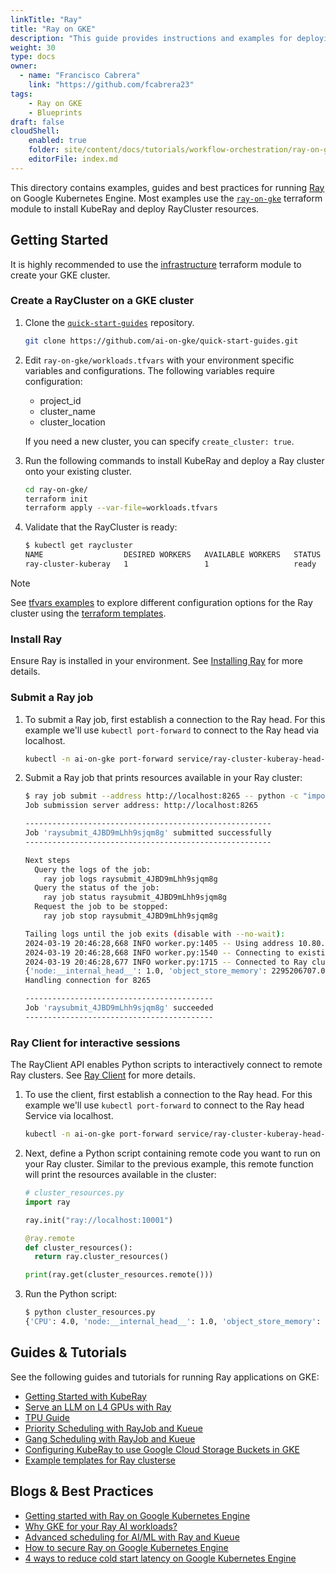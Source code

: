 ```yaml
---
linkTitle: "Ray"
title: "Ray on GKE"
description: "This guide provides instructions and examples for deploying and managing Ray clusters on Google Kubernetes Engine (GKE) using KubeRay and Terraform. It covers setting up a GKE cluster, deploying a Ray cluster, submitting Ray jobs, and using the Ray Client for interactive sessions. The guide also points to various resources, including tutorials, best practices, and examples for running different types of Ray applications on GKE, such as serving LLMs, using TPUs, and integrating with GCS."
weight: 30
type: docs
owner:
  - name: "Francisco Cabrera"
    link: "https://github.com/fcabrera23"
tags: 
    - Ray on GKE
    - Blueprints
draft: false
cloudShell: 
    enabled: true
    folder: site/content/docs/tutorials/workflow-orchestration/ray-on-gke
    editorFile: index.md
---
```

This directory contains examples, guides and best practices for running [Ray](https://www.ray.io/) on Google Kubernetes Engine.
Most examples use the [`ray-on-gke`](https://github.com/ai-on-gke/quick-start-guides/tree/main/ray-on-gke) terraform module to install KubeRay and deploy RayCluster resources.

## Getting Started

It is highly recommended to use the [infrastructure](https://github.com/ai-on-gke/common-infra/tree/main/common/infrastructure) terraform module to create your GKE cluster.

### Create a RayCluster on a GKE cluster

1. Clone the [`quick-start-guides`](https://github.com/ai-on-gke/quick-start-guides/) repository.
    ```bash
    git clone https://github.com/ai-on-gke/quick-start-guides.git
    ```

1. Edit `ray-on-gke/workloads.tfvars` with your environment specific variables and configurations.
    The following variables require configuration:
    * project_id
    * cluster_name
    * cluster_location

    If you need a new cluster, you can specify `create_cluster: true`.

1. Run the following commands to install KubeRay and deploy a Ray cluster onto your existing cluster.
    ```bash
    cd ray-on-gke/
    terraform init
    terraform apply --var-file=workloads.tfvars
    ```

1. Validate that the RayCluster is ready:
    ```bash
    $ kubectl get raycluster
    NAME                  DESIRED WORKERS   AVAILABLE WORKERS   STATUS   AGE
    ray-cluster-kuberay   1                 1                   ready    3m41s
    ```

>[!NOTE]
> See [tfvars examples](https://github.com/ai-on-gke/quick-start-guides/tree/main/ray-on-gke/tfvars_examples) to explore different configuration options for the Ray cluster using the [terraform templates](https://github.com/ai-on-gke/quick-start-guides/tree/main/ray-on-gke).

### Install Ray

Ensure Ray is installed in your environment. See [Installing Ray](https://docs.ray.io/en/latest/ray-overview/installation.html) for more details.

### Submit a Ray job

1. To submit a Ray job, first establish a connection to the Ray head. For this example we'll use `kubectl port-forward`
to connect to the Ray head via localhost.

    ```bash
    kubectl -n ai-on-gke port-forward service/ray-cluster-kuberay-head-svc 8265 &
    ```

1. Submit a Ray job that prints resources available in your Ray cluster:
    ```bash
    $ ray job submit --address http://localhost:8265 -- python -c "import ray; ray.init(); print(ray.cluster_resources())"
    Job submission server address: http://localhost:8265
    
    -------------------------------------------------------
    Job 'raysubmit_4JBD9mLhh9sjqm8g' submitted successfully
    -------------------------------------------------------
    
    Next steps
      Query the logs of the job:
        ray job logs raysubmit_4JBD9mLhh9sjqm8g
      Query the status of the job:
        ray job status raysubmit_4JBD9mLhh9sjqm8g
      Request the job to be stopped:
        ray job stop raysubmit_4JBD9mLhh9sjqm8g
    
    Tailing logs until the job exits (disable with --no-wait):
    2024-03-19 20:46:28,668 INFO worker.py:1405 -- Using address 10.80.0.19:6379 set in the environment variable RAY_ADDRESS
    2024-03-19 20:46:28,668 INFO worker.py:1540 -- Connecting to existing Ray cluster at address: 10.80.0.19:6379...
    2024-03-19 20:46:28,677 INFO worker.py:1715 -- Connected to Ray cluster. View the dashboard at 10.80.0.19:8265
    {'node:__internal_head__': 1.0, 'object_store_memory': 2295206707.0, 'memory': 8000000000.0, 'CPU': 4.0, 'node:10.80.0.19': 1.0}
    Handling connection for 8265
    
    ------------------------------------------
    Job 'raysubmit_4JBD9mLhh9sjqm8g' succeeded
    ------------------------------------------
    ```

### Ray Client for interactive sessions

The RayClient API enables Python scripts to interactively connect to remote Ray clusters. See [Ray Client](https://docs.ray.io/en/latest/cluster/running-applications/job-submission/ray-client.html) for more details.

1. To use the client, first establish a connection to the Ray head. For this example we'll use `kubectl port-forward`
to connect to the Ray head Service via localhost.

    ```bash
    kubectl -n ai-on-gke port-forward service/ray-cluster-kuberay-head-svc 10001 &
    ```

1. Next, define a Python script containing remote code you want to run on your Ray cluster. Similar to the previous example,
this remote function will print the resources available in the cluster:
    ```python
    # cluster_resources.py
    import ray
    
    ray.init("ray://localhost:10001")
    
    @ray.remote
    def cluster_resources():
      return ray.cluster_resources()
    
    print(ray.get(cluster_resources.remote()))
    ```

1. Run the Python script:
    ```bash
    $ python cluster_resources.py
    {'CPU': 4.0, 'node:__internal_head__': 1.0, 'object_store_memory': 2280821145.0, 'node:10.80.0.22': 1.0, 'memory': 8000000000.0}
    ```

## Guides & Tutorials

See the following guides and tutorials for running Ray applications on GKE:
* [Getting Started with KubeRay](https://docs.ray.io/en/latest/cluster/kubernetes/getting-started.html)
* [Serve an LLM on L4 GPUs with Ray](https://cloud.google.com/kubernetes-engine/docs/how-to/serve-llm-l4-ray)
* [TPU Guide](https://github.com/ai-on-gke/kuberay-tpu-webhook)
* [Priority Scheduling with RayJob and Kueue](https://docs.ray.io/en/master/cluster/kubernetes/examples/rayjob-kueue-priority-scheduling.html)
* [Gang Scheduling with RayJob and Kueue](https://docs.ray.io/en/master/cluster/kubernetes/examples/rayjob-kueue-gang-scheduling.html)
* [Configuring KubeRay to use Google Cloud Storage Buckets in GKE](https://docs.ray.io/en/latest/cluster/kubernetes/user-guides/gke-gcs-bucket.html)
* [Example templates for Ray clusterse](https://github.com/ai-on-gke/quick-start-guides/tree/main/ray-on-gke/tfvars_examples)

## Blogs & Best Practices

* [Getting started with Ray on Google Kubernetes Engine](https://cloud.google.com/blog/products/containers-kubernetes/use-ray-on-kubernetes-with-kuberay)
* [Why GKE for your Ray AI workloads?](https://cloud.google.com/blog/products/containers-kubernetes/the-benefits-of-using-gke-for-running-ray-ai-workloads)
* [Advanced scheduling for AI/ML with Ray and Kueue](https://cloud.google.com/blog/products/containers-kubernetes/using-kuberay-and-kueue-to-orchestrate-ray-applications-in-gke)
* [How to secure Ray on Google Kubernetes Engine](https://cloud.google.com/blog/products/containers-kubernetes/securing-ray-to-run-on-google-kubernetes-engine)
* [4 ways to reduce cold start latency on Google Kubernetes Engine](https://cloud.google.com/blog/products/containers-kubernetes/tips-and-tricks-to-reduce-cold-start-latency-on-gke)

